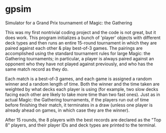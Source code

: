 # gpsim
Simulator for a Grand Prix tournament of Magic: the Gathering

This was my first nontrivial coding project and the code is not great, but it does work.  This program initializes a bunch of
'player' objects with different deck types and then runs an entire 15-round tournament in which they are paired against 
each other & play best-of-3 games. The pairings are accomplished using the standard tournament rules for large 
Magic: the Gathering tournaments; in particular, a player is always paired against an opponent who they have not played 
against previously, and who has the same match record as they do.

Each match is a best-of-3 games, and each game is assigned a random winner and a random length of time. Both the winner and
the time taken are weighted by what decks each player is using (for example, two slow decks facing each other are likely
to take more time than two fast ones). Just as in actual Magic: the Gathering tournaments, if the players run out of time
before finishing their match, it terminates in a draw (unless one player is already ahead on games, in which case they are
the winner).

After 15 rounds, the 8 players with the best records are declared as the "Top 8" players, and their player IDs and deck types
are printed to the terminal.
